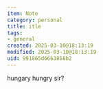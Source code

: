 ```yaml
---
item: Note
category: personal
title: itle
tags:
- general
created: 2025-03-10@18:13:19
modified: 2025-03-10@18:13:19
uid: 991865d6663858b2
---
```


hungary hungry sir?